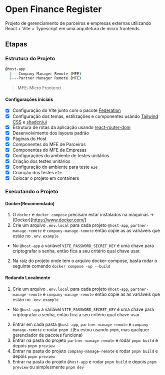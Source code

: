 # Open Finance Register

Projeto de gerenciamento de parceiros e empresas externas utilizando React + Vite + Typescript em uma arquitetura de micro frontends.

## Etapas
### Estrutura do Projeto
```sh
@host-app
  |---Company Manager Remote (MFE)
  |---Partner Manager Remote (MFE)
```
>MFE: Micro Frontend

#### Configurações iniciais
- [x] Configuração do Vite junto com o pacote [Federation](https://github.com/originjs/vite-plugin-federation)
- [x] Configuração dos temas, estilizações e componentes usando [Tailwind CSS](https://tailwindcss.com/docs/installation) e [shadcn/ui](https://ui.shadcn.com/)
- [x] Estrutura de rotas da aplicação usando [react-router-dom](https://reactrouter.com/en/main)
- [x]  Desenvolvimento dos layouts padrão
- [x] Páginas do Host
- [x] Componentes do MFE de Parceiros
- [x] Componentes do MFE de Empresas
- [x] Configurações do ambiente de testes unitários
- [x] Criação dos testes unitários
- [x] Configuração do ambiente para teste `e2e`
- [x] Crianção dos testes `e2e`
- [x] Colocar o projeto em containers

### Executando o Projeto
#### Docker(Recomendado)
1. O `docker` e `docker compose` precisam estar instalados na máquinas -> (Docker)[https://www.docker.com/] 
2. Crie um arquivo `.env.local` para cada projeto `@host-app`, `partner-manage-remote` e `company-manage-remote` então copie as as variáveis que estão no `.env.example`
  - No `@host-app` a variável `VITE_PASSWORD_SECRET_KEY` é uma chave para criptografar a senha, então fica a seu critério qual chave usar.
2. Na raiz do projeto onde tem o arquivo docker-compose, basta rodar o seguinte comando `docker compose -up --build`

#### Rodando Localmente
1. Crie um arquivo `.env.local` para cada projeto `@host-app`, `partner-manage-remote` e `company-manage-remote` então copie as as variáveis que estão no `.env.example`
  - No `@host-app` a variável `VITE_PASSWORD_SECRET_KEY` é uma chave para criptografar a senha, então fica a seu critério qual chave usar.
2. Entrar em cada pasta `@host-app`, `partner-manage-remote` e `company-manage-remote` e rodar `pnpm i`(Eu estou usando `pnpm`, mas qualquer gerenciador de pacotes funciona)
3. Entrar na pasta do projeto `partner-manage-remote` e rodar `pnpm build` e depois `pnpm preview`
4. Entrar na pasta do projeto `company-manage-remote` e rodar `pnpm build` e depois `pnpm preview`
5. Entrar na pasta do projeto `@host-app` e rodar `pnpm build` e depois `pnpm preview` ou simplesmente `pnpm dev`
